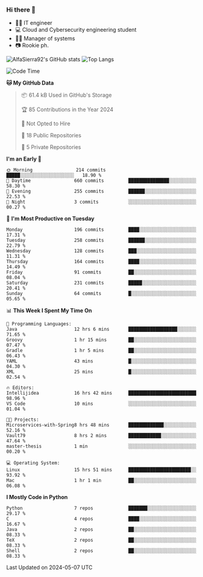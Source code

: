 ### Hi there 👋
- 👨‍💻 IT engineer
- 💻 Cloud and Cybersecurity engineering student
- 👨‍💼 Manager of systems
- 📷 Rookie ph.


![AlfaSierra92's GitHub stats](https://github-readme-stats.vercel.app/api?username=AlfaSierra92&theme=nord)
![Top Langs](https://github-readme-stats.vercel.app/api/top-langs/?username=AlfaSierra92&theme=nord&layout=compact)

<!--START_SECTION:waka-->
![Code Time](http://img.shields.io/badge/Code%20Time-83%20hrs%2011%20mins-blue)

**🐱 My GitHub Data** 

> 📦 61.4 kB Used in GitHub's Storage 
 > 
> 🏆 85 Contributions in the Year 2024
 > 
> 🚫 Not Opted to Hire
 > 
> 📜 18 Public Repositories 
 > 
> 🔑 5 Private Repositories 
 > 
**I'm an Early 🐤** 

```text
🌞 Morning                214 commits         █████░░░░░░░░░░░░░░░░░░░░   18.90 % 
🌆 Daytime                660 commits         ███████████████░░░░░░░░░░   58.30 % 
🌃 Evening                255 commits         ██████░░░░░░░░░░░░░░░░░░░   22.53 % 
🌙 Night                  3 commits           ░░░░░░░░░░░░░░░░░░░░░░░░░   00.27 % 
```
📅 **I'm Most Productive on Tuesday** 

```text
Monday                   196 commits         ████░░░░░░░░░░░░░░░░░░░░░   17.31 % 
Tuesday                  258 commits         ██████░░░░░░░░░░░░░░░░░░░   22.79 % 
Wednesday                128 commits         ███░░░░░░░░░░░░░░░░░░░░░░   11.31 % 
Thursday                 164 commits         ████░░░░░░░░░░░░░░░░░░░░░   14.49 % 
Friday                   91 commits          ██░░░░░░░░░░░░░░░░░░░░░░░   08.04 % 
Saturday                 231 commits         █████░░░░░░░░░░░░░░░░░░░░   20.41 % 
Sunday                   64 commits          █░░░░░░░░░░░░░░░░░░░░░░░░   05.65 % 
```


📊 **This Week I Spent My Time On** 

```text
💬 Programming Languages: 
Java                     12 hrs 6 mins       ██████████████████░░░░░░░   71.65 % 
Groovy                   1 hr 15 mins        ██░░░░░░░░░░░░░░░░░░░░░░░   07.47 % 
Gradle                   1 hr 5 mins         ██░░░░░░░░░░░░░░░░░░░░░░░   06.43 % 
YAML                     43 mins             █░░░░░░░░░░░░░░░░░░░░░░░░   04.30 % 
XML                      25 mins             █░░░░░░░░░░░░░░░░░░░░░░░░   02.54 % 

🔥 Editors: 
Intellijidea             16 hrs 42 mins      █████████████████████████   98.96 % 
VS Code                  10 mins             ░░░░░░░░░░░░░░░░░░░░░░░░░   01.04 % 

🐱‍💻 Projects: 
Microservices-with-Spring8 hrs 48 mins       █████████████░░░░░░░░░░░░   52.16 % 
Vault79                  8 hrs 2 mins        ████████████░░░░░░░░░░░░░   47.64 % 
master-thesis            1 min               ░░░░░░░░░░░░░░░░░░░░░░░░░   00.20 % 

💻 Operating System: 
Linux                    15 hrs 51 mins      ███████████████████████░░   93.92 % 
Mac                      1 hr 1 min          ██░░░░░░░░░░░░░░░░░░░░░░░   06.08 % 
```

**I Mostly Code in Python** 

```text
Python                   7 repos             ███████░░░░░░░░░░░░░░░░░░   29.17 % 
C                        4 repos             ████░░░░░░░░░░░░░░░░░░░░░   16.67 % 
Java                     2 repos             ██░░░░░░░░░░░░░░░░░░░░░░░   08.33 % 
TeX                      2 repos             ██░░░░░░░░░░░░░░░░░░░░░░░   08.33 % 
Shell                    2 repos             ██░░░░░░░░░░░░░░░░░░░░░░░   08.33 % 
```




 Last Updated on 2024-05-07 UTC
<!--END_SECTION:waka-->

<!--
**AlfaSierra92/AlfaSierra92** is a ✨ _special_ ✨ repository because its `README.md` (this file) appears on your GitHub profile.

Here are some ideas to get you started:

- 🔭 I’m currently working on ...
- 🌱 I’m currently learning ...
- 👯 I’m looking to collaborate on ...
- 🤔 I’m looking for help with ...
- 💬 Ask me about ...
- 📫 How to reach me: ...
- 😄 Pronouns: ...
- ⚡ Fun fact: ...
-->
